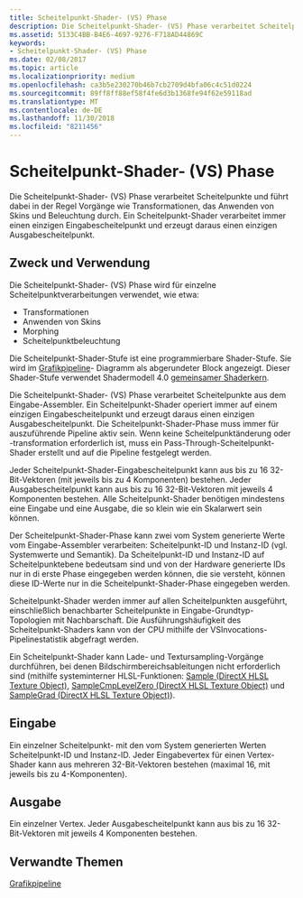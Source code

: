 ```yaml
---
title: Scheitelpunkt-Shader- (VS) Phase
description: Die Scheitelpunkt-Shader- (VS) Phase verarbeitet Scheitelpunkte und führt dabei in der Regel Vorgänge wie Transformationen, das Anwenden von Skins und Beleuchtung durch. Ein Scheitelpunkt-Shader verarbeitet immer einen einzigen Eingabescheitelpunkt und erzeugt daraus einen einzigen Ausgabescheitelpunkt.
ms.assetid: 5133C4BB-B4E6-4697-9276-F718AD44869C
keywords:
- Scheitelpunkt-Shader- (VS) Phase
ms.date: 02/08/2017
ms.topic: article
ms.localizationpriority: medium
ms.openlocfilehash: ca3b5e230270b46b7cb2709d4bfa06c4c51d0224
ms.sourcegitcommit: 89ff8ff88ef58f4fe6d3b1368fe94f62e59118ad
ms.translationtype: MT
ms.contentlocale: de-DE
ms.lasthandoff: 11/30/2018
ms.locfileid: "8211456"
---
```

# <a name="vertex-shader-vs-stage"></a>Scheitelpunkt-Shader- (VS) Phase


Die Scheitelpunkt-Shader- (VS) Phase verarbeitet Scheitelpunkte und führt dabei in der Regel Vorgänge wie Transformationen, das Anwenden von Skins und Beleuchtung durch. Ein Scheitelpunkt-Shader verarbeitet immer einen einzigen Eingabescheitelpunkt und erzeugt daraus einen einzigen Ausgabescheitelpunkt.

## <a name="span-idpurposeandusesspanspan-idpurposeandusesspanspan-idpurposeandusesspanpurpose-and-uses"></a><span id="Purpose_and_uses"></span><span id="purpose_and_uses"></span><span id="PURPOSE_AND_USES"></span>Zweck und Verwendung


Die Scheitelpunkt-Shader- (VS) Phase wird für einzelne Scheitelpunktverarbeitungen verwendet, wie etwa:

-   Transformationen
-   Anwenden von Skins
-   Morphing
-   Scheitelpunktbeleuchtung

Die Scheitelpunkt-Shader-Stufe ist eine programmierbare Shader-Stufe. Sie wird im [Grafikpipeline](graphics-pipeline.md)- Diagramm als abgerundeter Block angezeigt. Dieser Shader-Stufe verwendet Shadermodell 4.0 [gemeinsamer Shaderkern](https://msdn.microsoft.com/library/windows/desktop/bb509580).

Die Scheitelpunkt-Shader- (VS) Phase verarbeitet Scheitelpunkte aus dem Eingabe-Assembler. Ein Scheitelpunkt-Shader operiert immer auf einem einzigen Eingabescheitelpunkt und erzeugt daraus einen einzigen Ausgabescheitelpunkt. Die Scheitelpunkt-Shader-Phase muss immer für auszuführende Pipeline aktiv sein. Wenn keine Scheitelpunktänderung oder -transformation erforderlich ist, muss ein Pass-Through-Scheitelpunkt-Shader erstellt und auf die Pipeline festgelegt werden.

Jeder Scheitelpunkt-Shader-Eingabescheitelpunkt kann aus bis zu 16 32-Bit-Vektoren (mit jeweils bis zu 4 Komponenten) bestehen. Jeder Ausgabescheitelpunkt kann aus bis zu 16 32-Bit-Vektoren mit jeweils 4 Komponenten bestehen. Alle Scheitelpunkt-Shader benötigen mindestens eine Eingabe und eine Ausgabe, die so klein wie ein Skalarwert sein können.

Der Scheitelpunkt-Shader-Phase kann zwei vom System generierte Werte vom Eingabe-Assembler verarbeiten: Scheitelpunkt-ID und Instanz-ID (vgl. Systemwerte und Semantik). Da Scheitelpunkt-ID und Instanz-ID auf Scheitelpunktebene bedeutsam sind und von der Hardware generierte IDs nur in di erste Phase eingegeben werden können, die sie versteht, können diese ID-Werte nur in die Scheitelpunkt-Shader-Phase eingegeben werden.

Scheitelpunkt-Shader werden immer auf allen Scheitelpunkten ausgeführt, einschließlich benachbarter Scheitelpunkte in Eingabe-Grundtyp-Topologien mit Nachbarschaft. Die Ausführungshäufigkeit des Scheitelpunkt-Shaders kann von der CPU mithilfe der VSInvocations-Pipelinestatistik abgefragt werden.

Ein Scheitelpunkt-Shader kann Lade- und Textursampling-Vorgänge durchführen, bei denen Bildschirmbereichsableitungen nicht erforderlich sind (mithilfe systeminterner HLSL-Funktionen: [Sample (DirectX HLSL Texture Object)](https://msdn.microsoft.com/library/windows/desktop/bb509695), [SampleCmpLevelZero (DirectX HLSL Texture Object)](https://msdn.microsoft.com/library/windows/desktop/bb509697) und [SampleGrad (DirectX HLSL Texture Object)](https://msdn.microsoft.com/library/windows/desktop/bb509698)).

## <a name="span-idinputspanspan-idinputspanspan-idinputspaninput"></a><span id="Input"></span><span id="input"></span><span id="INPUT"></span>Eingabe


Ein einzelner Scheitelpunkt- mit den vom System generierten Werten Scheitelpunkt-ID und Instanz-ID. Jeder Eingabevertex für einen Vertex-Shader kann aus mehreren 32-Bit-Vektoren bestehen (maximal 16, mit jeweils bis zu 4-Komponenten).

## <a name="span-idoutputspanspan-idoutputspanspan-idoutputspanoutput"></a><span id="Output"></span><span id="output"></span><span id="OUTPUT"></span>Ausgabe


Ein einzelner Vertex. Jeder Ausgabescheitelpunkt kann aus bis zu 16 32-Bit-Vektoren mit jeweils 4 Komponenten bestehen.

## <a name="span-idrelated-topicsspanrelated-topics"></a><span id="related-topics"></span>Verwandte Themen


[Grafikpipeline](graphics-pipeline.md)

 

 




